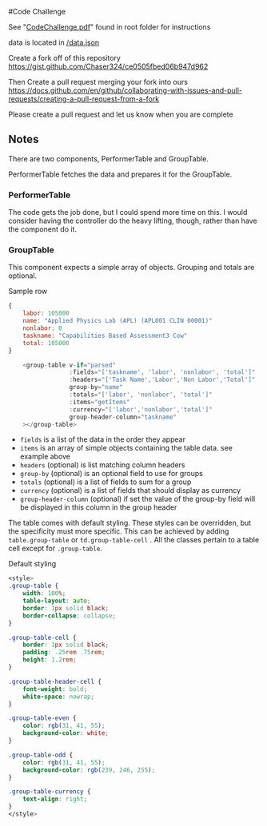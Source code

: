 #Code Challenge

See "[CodeChallenge.pdf](/CodeChallenge.pdf)" found in root folder for instructions

data is located in
[/data.json](/data.json)

Create a fork off of this repository
https://gist.github.com/Chaser324/ce0505fbed06b947d962

Then Create a pull request merging your fork into ours
https://docs.github.com/en/github/collaborating-with-issues-and-pull-requests/creating-a-pull-request-from-a-fork


Please create a pull request and let us know when you are complete

## Notes

There are two components, PerformerTable and GroupTable.

PerformerTable fetches the data and prepares it for the GroupTable.

### PerformerTable
The code gets the job done, but I could spend more time on this. I would consider having the controller do the heavy lifting, though, rather than have the component do it. 

### GroupTable
This component expects a simple array of objects.  Grouping and totals are optional.

Sample row

```javascript
{
    labor: 105000
    name: "Applied Physics Lab (APL) (APL001 CLIN 00001)"
    nonlabor: 0
    taskname: "Capabilities Based Assessment3 Cow"
    total: 105000
}
```

```javascript
    <group-table v-if="parsed"
                 :fields="['taskname', 'labor', 'nonlabor', 'total']"
                 :headers="['Task Name','Labor','Non Labor','Total']"
                 group-by="name"
                 :totals="['labor', 'nonlabor', 'total']"
                 :items="getItems"
                 :currency="['labor','nonlabor','total']"
                 group-header-column="taskname"
    ></group-table>
```

- ```fields``` is a list of the data in the order they appear
- ```items``` is an array of simple objects containing the table data.  see example above
- ```headers``` (optional) is list matching column headers
- ```group-by``` (optional) is an optional field to use for groups 
- ```totals``` (optional) is a list of fields to sum for a group
- ```currency``` (optional) is a list of fields that should display as currency
- ```group-header-column``` (optional) if set the value of the group-by field will be displayed in this column in the group header

The table comes with default styling.  These styles can be overridden, but the specificity must more specific.
This can be achieved by adding ```table.group-table``` or ```td.group-table-cell``` .  All the classes pertain to a table cell except for ```.group-table```.


Default styling
```css
<style>
.group-table {
    width: 100%;
    table-layout: auto;
    border: 1px solid black;
    border-collapse: collapse;
}

.group-table-cell {
    border: 1px solid black;
    padding: .25rem .75rem;
    height: 1.2rem;
}

.group-table-header-cell {
    font-weight: bold;
    white-space: nowrap;
}

.group-table-even {
    color: rgb(31, 41, 55);
    background-color: white;
}

.group-table-odd {
    color: rgb(31, 41, 55);
    background-color: rgb(239, 246, 255);
}

.group-table-currency {
    text-align: right;
}
</style>
```
